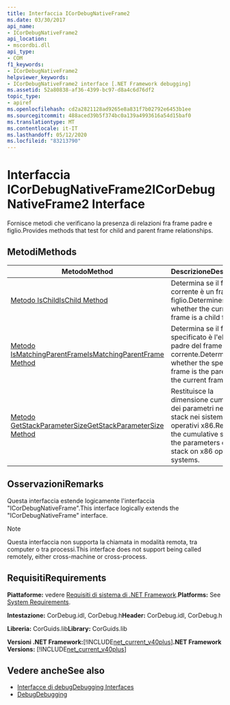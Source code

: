 ```yaml
---
title: Interfaccia ICorDebugNativeFrame2
ms.date: 03/30/2017
api_name:
- ICorDebugNativeFrame2
api_location:
- mscordbi.dll
api_type:
- COM
f1_keywords:
- ICorDebugNativeFrame2
helpviewer_keywords:
- ICorDebugNativeFrame2 interface [.NET Framework debugging]
ms.assetid: 52a80838-af36-4399-bc97-d8a4c6d76df2
topic_type:
- apiref
ms.openlocfilehash: cd2a2821128ad9265e8a831f7b02792e6453b1ee
ms.sourcegitcommit: 488aced39b5f374bc0a139a4993616a54d15baf0
ms.translationtype: MT
ms.contentlocale: it-IT
ms.lasthandoff: 05/12/2020
ms.locfileid: "83213790"
---
```

# <a name="icordebugnativeframe2-interface"></a><span data-ttu-id="c9ed2-102">Interfaccia ICorDebugNativeFrame2</span><span class="sxs-lookup"><span data-stu-id="c9ed2-102">ICorDebugNativeFrame2 Interface</span></span>
<span data-ttu-id="c9ed2-103">Fornisce metodi che verificano la presenza di relazioni fra frame padre e figlio.</span><span class="sxs-lookup"><span data-stu-id="c9ed2-103">Provides methods that test for child and parent frame relationships.</span></span>  
  
## <a name="methods"></a><span data-ttu-id="c9ed2-104">Metodi</span><span class="sxs-lookup"><span data-stu-id="c9ed2-104">Methods</span></span>  
  
|<span data-ttu-id="c9ed2-105">Metodo</span><span class="sxs-lookup"><span data-stu-id="c9ed2-105">Method</span></span>|<span data-ttu-id="c9ed2-106">Descrizione</span><span class="sxs-lookup"><span data-stu-id="c9ed2-106">Description</span></span>|  
|------------|-----------------|  
|[<span data-ttu-id="c9ed2-107">Metodo IsChild</span><span class="sxs-lookup"><span data-stu-id="c9ed2-107">IsChild Method</span></span>](icordebugnativeframe2-ischild-method.md)|<span data-ttu-id="c9ed2-108">Determina se il frame corrente è un frame figlio.</span><span class="sxs-lookup"><span data-stu-id="c9ed2-108">Determines whether the current frame is a child frame.</span></span>|  
|[<span data-ttu-id="c9ed2-109">Metodo IsMatchingParentFrame</span><span class="sxs-lookup"><span data-stu-id="c9ed2-109">IsMatchingParentFrame Method</span></span>](icordebugnativeframe2-ismatchingparentframe-method.md)|<span data-ttu-id="c9ed2-110">Determina se il frame specificato è l'elemento padre del frame corrente.</span><span class="sxs-lookup"><span data-stu-id="c9ed2-110">Determines whether the specified frame is the parent of the current frame.</span></span>|  
|[<span data-ttu-id="c9ed2-111">Metodo GetStackParameterSize</span><span class="sxs-lookup"><span data-stu-id="c9ed2-111">GetStackParameterSize Method</span></span>](icordebugnativeframe2-getstackparametersize-method.md)|<span data-ttu-id="c9ed2-112">Restituisce la dimensione cumulativa dei parametri nello stack nei sistemi operativi x86.</span><span class="sxs-lookup"><span data-stu-id="c9ed2-112">Returns the cumulative size of the parameters on the stack on x86 operating systems.</span></span>|  
  
## <a name="remarks"></a><span data-ttu-id="c9ed2-113">Osservazioni</span><span class="sxs-lookup"><span data-stu-id="c9ed2-113">Remarks</span></span>  
 <span data-ttu-id="c9ed2-114">Questa interfaccia estende logicamente l'interfaccia "ICorDebugNativeFrame".</span><span class="sxs-lookup"><span data-stu-id="c9ed2-114">This interface logically extends the "ICorDebugNativeFrame" interface.</span></span>  
  
> [!NOTE]
> <span data-ttu-id="c9ed2-115">Questa interfaccia non supporta la chiamata in modalità remota, tra computer o tra processi.</span><span class="sxs-lookup"><span data-stu-id="c9ed2-115">This interface does not support being called remotely, either cross-machine or cross-process.</span></span>  
  
## <a name="requirements"></a><span data-ttu-id="c9ed2-116">Requisiti</span><span class="sxs-lookup"><span data-stu-id="c9ed2-116">Requirements</span></span>  
 <span data-ttu-id="c9ed2-117">**Piattaforme:** vedere [Requisiti di sistema di .NET Framework](../../get-started/system-requirements.md).</span><span class="sxs-lookup"><span data-stu-id="c9ed2-117">**Platforms:** See [System Requirements](../../get-started/system-requirements.md).</span></span>  
  
 <span data-ttu-id="c9ed2-118">**Intestazione:** CorDebug.idl, CorDebug.h</span><span class="sxs-lookup"><span data-stu-id="c9ed2-118">**Header:** CorDebug.idl, CorDebug.h</span></span>  
  
 <span data-ttu-id="c9ed2-119">**Libreria:** CorGuids.lib</span><span class="sxs-lookup"><span data-stu-id="c9ed2-119">**Library:** CorGuids.lib</span></span>  
  
 <span data-ttu-id="c9ed2-120">**Versioni .NET Framework:**[!INCLUDE[net_current_v40plus](../../../../includes/net-current-v40plus-md.md)]</span><span class="sxs-lookup"><span data-stu-id="c9ed2-120">**.NET Framework Versions:** [!INCLUDE[net_current_v40plus](../../../../includes/net-current-v40plus-md.md)]</span></span>  
  
## <a name="see-also"></a><span data-ttu-id="c9ed2-121">Vedere anche</span><span class="sxs-lookup"><span data-stu-id="c9ed2-121">See also</span></span>

- [<span data-ttu-id="c9ed2-122">Interfacce di debug</span><span class="sxs-lookup"><span data-stu-id="c9ed2-122">Debugging Interfaces</span></span>](debugging-interfaces.md)
- [<span data-ttu-id="c9ed2-123">Debug</span><span class="sxs-lookup"><span data-stu-id="c9ed2-123">Debugging</span></span>](index.md)
